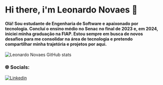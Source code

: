 # Hi there, i'm Leonardo Novaes 👋

#### Olá! Sou estudante de Engenharia de Software e apaixonado por tecnologia. Concluí o ensino médio no Senac no final de 2023 e, em 2024, iniciei minha graduação na FIAP. Estou sempre em busca de novos desafios para me consolidar na área de tecnologia e pretendo compartilhar minha trajetória e projetos por aqui.

![Leonardo Novaes GitHub stats](https://github-readme-stats.vercel.app/api?username=leonardonnovaes&show_icons=true&theme=radical)


### 🌐 Socials:

[![Linkedin](https://img.shields.io/badge/LinkedIn-0077B5?style=for-the-badge&logo=linkedin&logoColor=white)](https://www.linkedin.com/in/leonardo-novaes-64306a272/)


